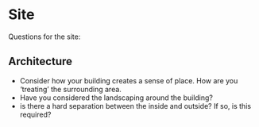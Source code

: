 # Site
Questions for the site:

## Architecture
* Consider how your building creates a sense of place. How are you ‘treating’
the surrounding area.
* Have you considered the landscaping around the building?
* is there a hard separation between the inside and outside? If so, is this required?

